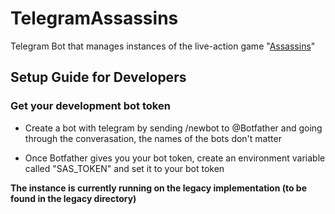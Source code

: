 # TelegramAssassins

Telegram Bot that manages instances of the live-action game "[Assassins](https://en.wikipedia.org/wiki/Assassin_(game))"

## Setup Guide for Developers

### Get your development bot token

- Create a bot with telegram by sending /newbot to @Botfather and going through the converasation, the names of the bots
  don't matter

- Once Botfather gives you your bot token, create an environment variable called "SAS_TOKEN" and set it to your bot
  token
  
**The instance is currently running on the legacy implementation (to be found in the legacy directory)**
